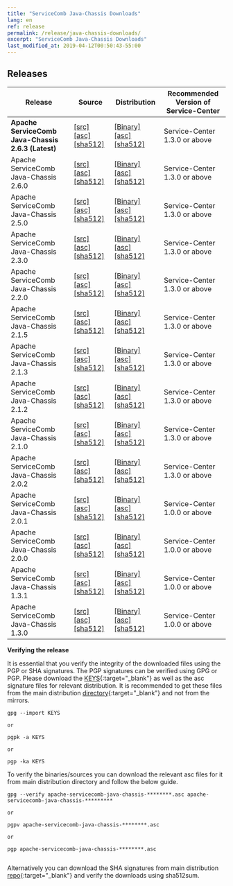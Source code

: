 ```yaml
---
title: "ServiceComb Java-Chassis Downloads"
lang: en
ref: release
permalink: /release/java-chassis-downloads/
excerpt: "ServiceComb Java-Chassis Downloads"
last_modified_at: 2019-04-12T00:50:43-55:00
---
```


## Releases

| Release           |         Source            |           Distribution         |           Recommended Version of Service-Center         |
| ---------------------- | --------------------------------- | --------------------------------- | --------------------------------- |
|**Apache ServiceComb Java-Chassis 2.6.3 (Latest)**|[[src]][src_2_6_3] [[asc]][src_asc_2_6_3] [[sha512]][src_sha512_2_6_3]|[[Binary]][bin_2_6_3] [[asc]][bin_asc_2_6_3] [[sha512]][bin_sha512_2_6_3]|Service-Center 1.3.0 or above||
|Apache ServiceComb Java-Chassis 2.6.0 |[[src]][src_2_6_0] [[asc]][src_asc_2_6_0] [[sha512]][src_sha512_2_6_0]|[[Binary]][bin_2_6_0] [[asc]][bin_asc_2_6_0] [[sha512]][bin_sha512_2_6_0]|Service-Center 1.3.0 or above||
|Apache ServiceComb Java-Chassis 2.5.0|[[src]][src_2_5_0] [[asc]][src_asc_2_5_0] [[sha512]][src_sha512_2_5_0]|[[Binary]][bin_2_5_0] [[asc]][bin_asc_2_5_0] [[sha512]][bin_sha512_2_5_0]|Service-Center 1.3.0 or above|
|Apache ServiceComb Java-Chassis 2.3.0|[[src]][src_2_3_0] [[asc]][src_asc_2_3_0] [[sha512]][src_sha512_2_3_0]|[[Binary]][bin_2_3_0] [[asc]][bin_asc_2_3_0] [[sha512]][bin_sha512_2_3_0]|Service-Center 1.3.0 or above|
|Apache ServiceComb Java-Chassis 2.2.0|[[src]][src_2_2_0] [[asc]][src_asc_2_2_0] [[sha512]][src_sha512_2_2_0]|[[Binary]][bin_2_2_0] [[asc]][bin_asc_2_2_0] [[sha512]][bin_sha512_2_2_0]|Service-Center 1.3.0 or above|
|Apache ServiceComb Java-Chassis 2.1.5|[[src]][src_2_1_5] [[asc]][src_asc_2_1_5] [[sha512]][src_sha512_2_1_5]|[[Binary]][bin_2_1_5] [[asc]][bin_asc_2_1_5] [[sha512]][bin_sha512_2_1_5]|Service-Center 1.3.0 or above|
|Apache ServiceComb Java-Chassis 2.1.3|[[src]][src_2_1_3] [[asc]][src_asc_2_1_3] [[sha512]][src_sha512_2_1_3]|[[Binary]][bin_2_1_3] [[asc]][bin_asc_2_1_3] [[sha512]][bin_sha512_2_1_3]|Service-Center 1.3.0 or above|
|Apache ServiceComb Java-Chassis 2.1.2|[[src]](https://dlcdn.apache.org/servicecomb/servicecomb-java-chassis/2.1.2/apache-servicecomb-java-chassis-distribution-2.1.2-src.zip) [[asc]](https://www.apache.org/dist/servicecomb/servicecomb-java-chassis/2.1.2/apache-servicecomb-java-chassis-distribution-2.1.2-src.zip.asc) [[sha512]](https://www.apache.org/dist/servicecomb/servicecomb-java-chassis/2.1.2/apache-servicecomb-java-chassis-distribution-2.1.2-src.zip.sha512)|[[Binary]](https://dlcdn.apache.org/servicecomb/servicecomb-java-chassis/2.1.2/apache-servicecomb-java-chassis-distribution-2.1.2-bin.zip) [[asc]](https://www.apache.org/dist/servicecomb/servicecomb-java-chassis/2.1.2/apache-servicecomb-java-chassis-distribution-2.1.2-bin.zip.asc) [[sha512]](https://www.apache.org/dist/servicecomb/servicecomb-java-chassis/2.1.2/apache-servicecomb-java-chassis-distribution-2.1.2-bin.zip.sha512)|Service-Center 1.3.0 or above|
|Apache ServiceComb Java-Chassis 2.1.0|[[src]](https://archive.apache.org/dist/servicecomb/servicecomb-java-chassis/2.1.0/apache-servicecomb-java-chassis-distribution-2.1.0-src.zip) [[asc]](https://archive.apache.org/dist/servicecomb/servicecomb-java-chassis/2.1.0/apache-servicecomb-java-chassis-distribution-2.1.0-src.zip.asc) [[sha512]](https://archive.apache.org/dist/servicecomb/servicecomb-java-chassis/2.1.0/apache-servicecomb-java-chassis-distribution-2.1.0-src.zip.sha512)|[[Binary]](https://archive.apache.org/dist/servicecomb/servicecomb-java-chassis/2.1.0/apache-servicecomb-java-chassis-distribution-2.1.0-bin.zip) [[asc]](https://archive.apache.org/dist/servicecomb/servicecomb-java-chassis/2.1.0/apache-servicecomb-java-chassis-distribution-2.1.0-bin.zip.asc) [[sha512]](https://archive.apache.org/dist/servicecomb/servicecomb-java-chassis/2.1.0/apache-servicecomb-java-chassis-distribution-2.1.0-bin.zip.sha512)|Service-Center 1.3.0 or above|
|Apache ServiceComb Java-Chassis 2.0.2|[[src]](https://archive.apache.org/dist/servicecomb/servicecomb-java-chassis/2.0.2/apache-servicecomb-java-chassis-distribution-2.0.2-src.zip) [[asc]](https://archive.apache.org/dist/servicecomb/servicecomb-java-chassis/2.0.2/apache-servicecomb-java-chassis-distribution-2.0.2-src.zip.asc) [[sha512]](https://archive.apache.org/dist/servicecomb/servicecomb-java-chassis/2.0.2/apache-servicecomb-java-chassis-distribution-2.0.2-src.zip.sha512)|[[Binary]](https://archive.apache.org/dist/servicecomb/servicecomb-java-chassis/2.0.2/apache-servicecomb-java-chassis-distribution-2.0.2-bin.zip) [[asc]](https://archive.apache.org/dist/servicecomb/servicecomb-java-chassis/2.0.2/apache-servicecomb-java-chassis-distribution-2.0.2-bin.zip.asc) [[sha512]](https://archive.apache.org/dist/servicecomb/servicecomb-java-chassis/2.0.2/apache-servicecomb-java-chassis-distribution-2.0.2-bin.zip.sha512)|Service-Center 1.3.0 or above|
|Apache ServiceComb Java-Chassis 2.0.1|[[src]](https://archive.apache.org/dist/servicecomb/servicecomb-java-chassis/2.0.1/apache-servicecomb-java-chassis-distribution-2.0.1-src.zip) [[asc]](https://archive.apache.org/dist/servicecomb/servicecomb-java-chassis/2.0.1/apache-servicecomb-java-chassis-distribution-2.0.1-src.zip.asc) [[sha512]](https://archive.apache.org/dist/servicecomb/servicecomb-java-chassis/2.0.1/apache-servicecomb-java-chassis-distribution-2.0.1-src.zip.sha512)|[[Binary]](https://archive.apache.org/dist/servicecomb/servicecomb-java-chassis/2.0.1/apache-servicecomb-java-chassis-distribution-2.0.1-bin.zip) [[asc]](https://archive.apache.org/dist/servicecomb/servicecomb-java-chassis/2.0.1/apache-servicecomb-java-chassis-distribution-2.0.1-bin.zip.asc) [[sha512]](https://archive.apache.org/dist/servicecomb/servicecomb-java-chassis/2.0.1/apache-servicecomb-java-chassis-distribution-2.0.1-bin.zip.sha512)|Service-Center 1.0.0 or above|
|Apache ServiceComb Java-Chassis 2.0.0|[[src]](https://archive.apache.org/dist/servicecomb/servicecomb-java-chassis/2.0.0/apache-servicecomb-java-chassis-distribution-2.0.0-src.zip) [[asc]](https://archive.apache.org/dist/servicecomb/servicecomb-java-chassis/2.0.0/apache-servicecomb-java-chassis-distribution-2.0.0-src.zip.asc) [[sha512]](https://archive.apache.org/dist/servicecomb/servicecomb-java-chassis/2.0.0/apache-servicecomb-java-chassis-distribution-2.0.0-src.zip.sha512)|[[Binary]](https://archive.apache.org/dist/servicecomb/servicecomb-java-chassis/2.0.0/apache-servicecomb-java-chassis-distribution-2.0.0-bin.zip) [[asc]](https://archive.apache.org/dist/servicecomb/servicecomb-java-chassis/2.0.0/apache-servicecomb-java-chassis-distribution-2.0.0-bin.zip.asc) [[sha512]](https://archive.apache.org/dist/servicecomb/servicecomb-java-chassis/2.0.0/apache-servicecomb-java-chassis-distribution-2.0.0-bin.zip.sha512)|Service-Center 1.0.0 or above|
|Apache ServiceComb Java-Chassis 1.3.1|[[src]](https://archive.apache.org/dist/servicecomb/servicecomb-java-chassis/1.3.1/apache-servicecomb-java-chassis-distribution-1.3.1-src.zip) [[asc]](https://archive.apache.org/dist/servicecomb/servicecomb-java-chassis/1.3.1/apache-servicecomb-java-chassis-distribution-1.3.1-src.zip.asc) [[sha512]](https://archive.apache.org/dist/servicecomb/servicecomb-java-chassis/1.3.1/apache-servicecomb-java-chassis-distribution-1.3.1-src.zip.sha512)|[[Binary]](https://archive.apache.org/dist/servicecomb/servicecomb-java-chassis/1.3.1/apache-servicecomb-java-chassis-distribution-1.3.1-bin.zip) [[asc]](https://archive.apache.org/dist/servicecomb/servicecomb-java-chassis/1.3.1/apache-servicecomb-java-chassis-distribution-1.3.1-bin.zip.asc) [[sha512]](https://archive.apache.org/dist/servicecomb/servicecomb-java-chassis/1.3.1/apache-servicecomb-java-chassis-distribution-1.3.1-bin.zip.sha512)|Service-Center 1.0.0 or above|
|Apache ServiceComb Java-Chassis 1.3.0|[[src]](https://archive.apache.org/dist/servicecomb/servicecomb-java-chassis/1.3.0/apache-servicecomb-java-chassis-distribution-1.3.0-src.zip) [[asc]](https://archive.apache.org/dist/servicecomb/servicecomb-java-chassis/1.3.0/apache-servicecomb-java-chassis-distribution-1.3.0-src.zip.asc) [[sha512]](https://archive.apache.org/dist/servicecomb/servicecomb-java-chassis/1.3.0/apache-servicecomb-java-chassis-distribution-1.3.0-src.zip.sha512)|[[Binary]](https://archive.apache.org/dist/servicecomb/servicecomb-java-chassis/1.3.0/apache-servicecomb-java-chassis-distribution-1.3.0-bin.zip) [[asc]](https://archive.apache.org/dist/servicecomb/servicecomb-java-chassis/1.3.0/apache-servicecomb-java-chassis-distribution-1.3.0-bin.zip.asc) [[sha512]](https://archive.apache.org/dist/servicecomb/servicecomb-java-chassis/1.3.0/apache-servicecomb-java-chassis-distribution-1.3.0-bin.zip.sha512)|Service-Center 1.0.0 or above|

[src_2_6_3]: https://dlcdn.apache.org/servicecomb/servicecomb-java-chassis/2.6.3/apache-servicecomb-java-chassis-distribution-2.6.3-src.zip
[src_asc_2_6_3]: https://www.apache.org/dist/servicecomb/servicecomb-java-chassis/2.6.3/apache-servicecomb-java-chassis-distribution-2.6.3-src.zip.asc
[src_sha512_2_6_3]: https://www.apache.org/dist/servicecomb/servicecomb-java-chassis/2.6.3/apache-servicecomb-java-chassis-distribution-2.6.3-src.zip.sha512
[bin_2_6_3]: https://dlcdn.apache.org/servicecomb/servicecomb-java-chassis/2.6.3/apache-servicecomb-java-chassis-distribution-2.6.3-bin.zip
[bin_asc_2_6_3]: https://www.apache.org/dist/servicecomb/servicecomb-java-chassis/2.6.3/apache-servicecomb-java-chassis-distribution-2.6.3-bin.zip.asc
[bin_sha512_2_6_3]: https://www.apache.org/dist/servicecomb/servicecomb-java-chassis/2.6.3/apache-servicecomb-java-chassis-distribution-2.6.3-bin.zip.sha512

[src_2_6_0]: https://archive.apache.org/dist/servicecomb/servicecomb-java-chassis/2.6.0/apache-servicecomb-java-chassis-distribution-2.6.0-src.zip
[src_asc_2_6_0]: https://archive.apache.org/dist/servicecomb/servicecomb-java-chassis/2.6.0/apache-servicecomb-java-chassis-distribution-2.6.0-src.zip.asc
[src_sha512_2_6_0]: https://archive.apache.org/dist/servicecomb/servicecomb-java-chassis/2.6.0/apache-servicecomb-java-chassis-distribution-2.6.0-src.zip.sha512
[bin_2_6_0]: https://archive.apache.org/dist/servicecomb/servicecomb-java-chassis/2.6.0/apache-servicecomb-java-chassis-distribution-2.6.0-bin.zip
[bin_asc_2_6_0]: https://archive.apache.org/dist/servicecomb/servicecomb-java-chassis/2.6.0/apache-servicecomb-java-chassis-distribution-2.6.0-bin.zip.asc
[bin_sha512_2_6_0]: https://archive.apache.org/dist/servicecomb/servicecomb-java-chassis/2.6.0/apache-servicecomb-java-chassis-distribution-2.6.0-bin.zip.sha512

[src_2_5_0]: https://archive.apache.org/dist/servicecomb/servicecomb-java-chassis/2.5.0/apache-servicecomb-java-chassis-distribution-2.5.0-src.zip
[src_asc_2_5_0]: https://archive.apache.org/dist/servicecomb/servicecomb-java-chassis/2.5.0/apache-servicecomb-java-chassis-distribution-2.5.0-src.zip.asc
[src_sha512_2_5_0]: https://archive.apache.org/dist/servicecomb/servicecomb-java-chassis/2.5.0/apache-servicecomb-java-chassis-distribution-2.5.0-src.zip.sha512
[bin_2_5_0]: https://archive.apache.org/dist/servicecomb/servicecomb-java-chassis/2.5.0/apache-servicecomb-java-chassis-distribution-2.5.0-bin.zip
[bin_asc_2_5_0]: https://archive.apache.org/dist/servicecomb/servicecomb-java-chassis/2.5.0/apache-servicecomb-java-chassis-distribution-2.5.0-bin.zip.asc
[bin_sha512_2_5_0]: https://archive.apache.org/dist/servicecomb/servicecomb-java-chassis/2.5.0/apache-servicecomb-java-chassis-distribution-2.5.0-bin.zip.sha512

[src_2_3_0]: https://archive.apache.org/dist/servicecomb/servicecomb-java-chassis/2.3.0/apache-servicecomb-java-chassis-distribution-2.3.0-src.zip
[src_asc_2_3_0]: https://archive.apache.org/dist/servicecomb/servicecomb-java-chassis/2.3.0/apache-servicecomb-java-chassis-distribution-2.3.0-src.zip.asc
[src_sha512_2_3_0]: https://archive.apache.org/dist/servicecomb/servicecomb-java-chassis/2.3.0/apache-servicecomb-java-chassis-distribution-2.3.0-src.zip.sha512
[bin_2_3_0]: https://archive.apache.org/dist/servicecomb/servicecomb-java-chassis/2.3.0/apache-servicecomb-java-chassis-distribution-2.3.0-bin.zip
[bin_asc_2_3_0]: https://archive.apache.org/dist/servicecomb/servicecomb-java-chassis/2.3.0/apache-servicecomb-java-chassis-distribution-2.3.0-bin.zip.asc
[bin_sha512_2_3_0]: https://archive.apache.org/dist/servicecomb/servicecomb-java-chassis/2.3.0/apache-servicecomb-java-chassis-distribution-2.3.0-bin.zip.sha512

[src_2_2_0]: https://archive.apache.org/dist/servicecomb/servicecomb-java-chassis/2.2.0/apache-servicecomb-java-chassis-distribution-2.2.0-src.zip
[src_asc_2_2_0]: https://archive.apache.org/dist/servicecomb/servicecomb-java-chassis/2.2.0/apache-servicecomb-java-chassis-distribution-2.2.0-src.zip.asc
[src_sha512_2_2_0]: https://archive.apache.org/dist/servicecomb/servicecomb-java-chassis/2.2.0/apache-servicecomb-java-chassis-distribution-2.2.0-src.zip.sha512
[bin_2_2_0]: https://archive.apache.org/dist/servicecomb/servicecomb-java-chassis/2.2.0/apache-servicecomb-java-chassis-distribution-2.2.0-bin.zip
[bin_asc_2_2_0]: https://archive.apache.org/dist/servicecomb/servicecomb-java-chassis/2.2.0/apache-servicecomb-java-chassis-distribution-2.2.0-bin.zip.asc
[bin_sha512_2_2_0]: https://archive.apache.org/dist/servicecomb/servicecomb-java-chassis/2.2.0/apache-servicecomb-java-chassis-distribution-2.2.0-bin.zip.sha512

[src_2_1_5]: https://archive.apache.org/dist/servicecomb/servicecomb-java-chassis/2.1.5/apache-servicecomb-java-chassis-distribution-2.1.5-src.zip
[src_asc_2_1_5]: https://archive.apache.org/dist/servicecomb/servicecomb-java-chassis/2.1.5/apache-servicecomb-java-chassis-distribution-2.1.5-src.zip.asc
[src_sha512_2_1_5]: https://archive.apache.org/dist/servicecomb/servicecomb-java-chassis/2.1.5/apache-servicecomb-java-chassis-distribution-2.1.5-src.zip.sha512
[bin_2_1_5]: https://archive.apache.org/dist/servicecomb/servicecomb-java-chassis/2.1.5/apache-servicecomb-java-chassis-distribution-2.1.5-bin.zip
[bin_asc_2_1_5]: https://archive.apache.org/dist/servicecomb/servicecomb-java-chassis/2.1.5/apache-servicecomb-java-chassis-distribution-2.1.5-bin.zip.asc
[bin_sha512_2_1_5]: https://archive.apache.org/dist/servicecomb/servicecomb-java-chassis/2.1.5/apache-servicecomb-java-chassis-distribution-2.1.5-bin.zip.sha512

[src_2_1_3]: https://archive.apache.org/dist/servicecomb/servicecomb-java-chassis/2.1.3/apache-servicecomb-java-chassis-distribution-2.1.3-src.zip
[src_asc_2_1_3]: https://archive.apache.org/dist/servicecomb/servicecomb-java-chassis/2.1.3/apache-servicecomb-java-chassis-distribution-2.1.3-src.zip.asc
[src_sha512_2_1_3]: https://archive.apache.org/dist/servicecomb/servicecomb-java-chassis/2.1.3/apache-servicecomb-java-chassis-distribution-2.1.3-src.zip.sha512
[bin_2_1_3]: https://archive.apache.org/dist/servicecomb/servicecomb-java-chassis/2.1.3/apache-servicecomb-java-chassis-distribution-2.1.3-bin.zip
[bin_asc_2_1_3]: https://archive.apache.org/dist/servicecomb/servicecomb-java-chassis/2.1.3/apache-servicecomb-java-chassis-distribution-2.1.3-bin.zip.asc
[bin_sha512_2_1_3]: https://archive.apache.org/dist/servicecomb/servicecomb-java-chassis/2.1.3/apache-servicecomb-java-chassis-distribution-2.1.3-bin.zip.sha512

**Verifying the release**

It is essential that you verify the integrity of the downloaded files using the PGP or SHA signatures.
 The PGP signatures can  be verified using GPG or PGP.
 Please download the [KEYS](https://www.apache.org/dist/servicecomb/KEYS){:target="_blank"} as well as the asc signature files for relevant distribution. It is recommended to get these files from the main distribution [directory](https://www.apache.org/dist/servicecomb/servicecomb-java-chassis/){:target="_blank"} and not from the mirrors.
 ```
 gpg --import KEYS

 or

 pgpk -a KEYS

 or

 pgp -ka KEYS

```

To verify the binaries/sources you can download the relevant asc files for it from main distribution directory and follow the below guide.

```
gpg --verify apache-servicecomb-java-chassis-********.asc apache-servicecomb-java-chassis-*********

or

pgpv apache-servicecomb-java-chassis-********.asc

or

pgp apache-servicecomb-java-chassis-********.asc


```

Alternatively you can download the SHA signatures from main distribution [repo](https://www.apache.org/dist/servicecomb/servicecomb-java-chassis/){:target="_blank"} and verify the downloads using sha512sum.
